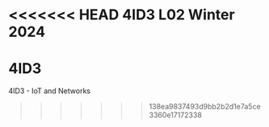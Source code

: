 <<<<<<< HEAD
4ID3 L02 Winter 2024
=======
# 4ID3
4ID3 - IoT and Networks
>>>>>>> 138ea9837493d9bb2b2d1e7a5ce3360e17172338
